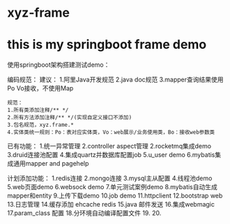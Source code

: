 # xyz-frame

# this is my springboot frame demo

使用springboot架构搭建测试demo：

编码规范：
	建议：
	1.阿里Java开发规范
	2.java doc规范
	3.mapper查询结果使用Po Vo接收，不使用Map
	
	规范：
	1.所有类添加注释/** */
	2.所有方法添加注释/** */(实现自定义接口不添加)
	3.包名规范，xyz.frame.*
	4.实体类统一规则：Po：表对应实体类，Vo：web展示/业务使用类，Bo：接收web参数类

已有功能：
1.统一异常管理
2.controller aspect管理
2.rocketmq集成demo
3.druid连接池配置
4.集成quartz并数据库配置job
5.u_user demo
6.mybatis集成通用mapper and pagehelp


计划添加功能：
1.redis连接
2.mongo连接
3.mysql主从配置
4.线程池demo
5.web页面demo
6.websock demo
7.单元测试案例demo
8.mybatis自动生成mapper和entity
9.上传下载demo
10.job demo
11.httpclient
12.bootstrap web
13.日志管理
14.缓存添加 ehcache redis
15.java 邮件发送
16.集成webmagic
17.param_class 配置
18.分环境自动编译配置文件
19.
20.